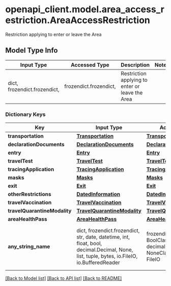 # openapi_client.model.area_access_restriction.AreaAccessRestriction

Restriction applying to enter or leave the Area

## Model Type Info
Input Type | Accessed Type | Description | Notes
------------ | ------------- | ------------- | -------------
dict, frozendict.frozendict,  | frozendict.frozendict,  | Restriction applying to enter or leave the Area | 

### Dictionary Keys
Key | Input Type | Accessed Type | Description | Notes
------------ | ------------- | ------------- | ------------- | -------------
**transportation** | [**Transportation**](Transportation.md) | [**Transportation**](Transportation.md) |  | [optional] 
**declarationDocuments** | [**DeclarationDocuments**](DeclarationDocuments.md) | [**DeclarationDocuments**](DeclarationDocuments.md) |  | [optional] 
**entry** | [**Entry**](Entry.md) | [**Entry**](Entry.md) |  | [optional] 
**travelTest** | [**TravelTest**](TravelTest.md) | [**TravelTest**](TravelTest.md) |  | [optional] 
**tracingApplication** | [**TracingApplication**](TracingApplication.md) | [**TracingApplication**](TracingApplication.md) |  | [optional] 
**masks** | [**Masks**](Masks.md) | [**Masks**](Masks.md) |  | [optional] 
**exit** | [**Exit**](Exit.md) | [**Exit**](Exit.md) |  | [optional] 
**otherRestrictions** | [**DatedInformation**](DatedInformation.md) | [**DatedInformation**](DatedInformation.md) |  | [optional] 
**travelVaccination** | [**TravelVaccination**](TravelVaccination.md) | [**TravelVaccination**](TravelVaccination.md) |  | [optional] 
**travelQuarantineModality** | [**TravelQuarantineModality**](TravelQuarantineModality.md) | [**TravelQuarantineModality**](TravelQuarantineModality.md) |  | [optional] 
**areaHealthPass** | [**AreaHealthPass**](AreaHealthPass.md) | [**AreaHealthPass**](AreaHealthPass.md) |  | [optional] 
**any_string_name** | dict, frozendict.frozendict, str, date, datetime, int, float, bool, decimal.Decimal, None, list, tuple, bytes, io.FileIO, io.BufferedReader | frozendict.frozendict, str, BoolClass, decimal.Decimal, NoneClass, tuple, bytes, FileIO | any string name can be used but the value must be the correct type | [optional]

[[Back to Model list]](../../README.md#documentation-for-models) [[Back to API list]](../../README.md#documentation-for-api-endpoints) [[Back to README]](../../README.md)

